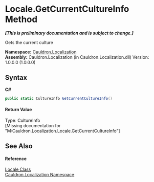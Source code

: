 # Locale.GetCurrentCultureInfo Method 
 _**\[This is preliminary documentation and is subject to change.\]**_

Gets the current culture

**Namespace:**&nbsp;<a href="N_Cauldron_Localization">Cauldron.Localization</a><br />**Assembly:**&nbsp;Cauldron.Localization (in Cauldron.Localization.dll) Version: 1.0.0.0 (1.0.0.0)

## Syntax

**C#**<br />
``` C#
public static CultureInfo GetCurrentCultureInfo()
```


#### Return Value
Type: CultureInfo<br />\[Missing <returns> documentation for "M:Cauldron.Localization.Locale.GetCurrentCultureInfo"\]

## See Also


#### Reference
<a href="T_Cauldron_Localization_Locale">Locale Class</a><br /><a href="N_Cauldron_Localization">Cauldron.Localization Namespace</a><br />